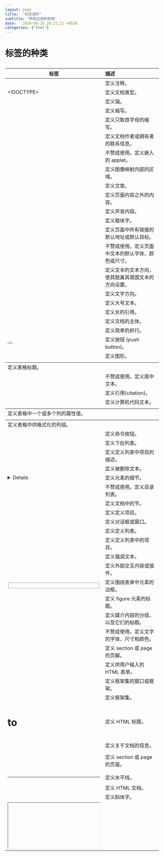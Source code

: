 ```yaml
---
layout: page
title:  "标签进阶"
subtitle: "熟练应用到使用"
date:   2020-08-25 20:21:21 +0530
categories: ["html"]
---
```


# 标签的种类
标签 |描述
--|:--|
<!--...-->|定义注释。
<!DOCTYPE>|定义文档类型。
<a>|定义锚。
<abbr>|定义缩写。
<acronym>|定义只取首字母的缩写。
<address>|定义文档作者或拥有者的联系信息。
<applet>|不赞成使用。定义嵌入的 applet。
<area> 	|定义图像映射内部的区域。
<article>|定义文章。
<aside>|定义页面内容之外的内容。
<audio> |定义声音内容。
<b> 	|定义粗体字。
<base> 	|定义页面中所有链接的默认地址或默认目标。
<basefont>| 	不赞成使用。定义页面中文本的默认字体、颜色或尺寸。
<bdi> 	|定义文本的文本方向，使其脱离其周围文本的方向设置。
<bdo> 	|定义文字方向。
<big> 	|定义大号文本。
<blockquote> |	定义长的引用。
<body> 	|定义文档的主体。
<br> 	|定义简单的折行。
<button> |	定义按钮 (push button)。
<canvas> |	定义图形。
<caption> |	定义表格标题。
<center> 	|不赞成使用。定义居中文本。
<cite> 	|定义引用(citation)。
<code> 	|定义计算机代码文本。
<col> 	|定义表格中一个或多个列的属性值。
<colgroup>| 	定义表格中供格式化的列组。
<command> |	定义命令按钮。
<datalist> |	定义下拉列表。
<dd> 	|定义定义列表中项目的描述。
<del> 	|定义被删除文本。
<details>| 	定义元素的细节。
<dir> 	|不赞成使用。定义目录列表。
<div> 	|定义文档中的节。
<dfn> 	|定义定义项目。
<dialog> |	定义对话框或窗口。
<dl> 	|定义定义列表。
<dt> 	|定义定义列表中的项目。
<em> 	|定义强调文本。
<embed> 	|定义外部交互内容或插件。
<fieldset> 	|定义围绕表单中元素的边框。
<figcaption> |	定义 figure 元素的标题。
<figure> 	|定义媒介内容的分组，以及它们的标题。
<font> 	|不赞成使用。定义文字的字体、尺寸和颜色。
<footer> |	定义 section 或 page 的页脚。
<form> 	|定义供用户输入的 HTML 表单。
<frame> |	定义框架集的窗口或框架。
<frameset>| 	定义框架集。
<h1> to <h6> |	定义 HTML 标题。
<head>| 	定义关于文档的信息。
<header>| 	定义 section 或 page 的页眉。
<hr> 	|定义水平线。
<html> 	|定义 HTML 文档。
<i> 	|定义斜体字。
<iframe> |	定义内联框架。
<img> 	|定义图像。
<input> |	定义输入控件。
<ins> 	|定义被插入文本。
<isindex>| 	不赞成使用。定义与文档相关的可搜索索引。
<kbd> 	|定义键盘文本。
<keygen> |	定义生成密钥。
<label> |	定义 input 元素的标注。
<legend> |	定义 fieldset 元素的标题。
<li> 	|定义列表的项目。
<link> |	定义文档与外部资源的关系。
<map> 	|定义图像映射。
<mark> 	|定义有记号的文本。
<menu> 	|定义命令的列表或菜单。
<menuitem> |	定义用户可以从弹出菜单调用的命令/菜单项目。
<meta> 	|定义关于 HTML 文档的元信息。
<meter> |	定义预定义范围内的度量。
<nav> 	|定义导航链接。
<noframes>| 	定义针对不支持框架的用户的替代内容。
<noscript>|定义针对不支持客户端脚本的用户的替代内容。
<object>|定义内嵌对象。
<ol>|定义有序列表。
<optgroup>|定义选择列表中相关选项的组合。
<option>|定义选择列表中的选项。
<output>|定义输出的一些类型。
<p>|定义段落。
<param>|定义对象的参数。
<pre>|定义预格式文本。
<progress>|定义任何类型的任务的进度。
<q> |定义短的引用。
<rp>|定义若浏览器不支持 ruby 元素显示的内容。
<rt>|定义 ruby 注释的解释。
<ruby>|定义 ruby 注释。
<s>|不赞成使用。定义加删除线的文本。
<samp>|定义计算机代码样本。
<script>|定义客户端脚本。
<section>|定义 section。
<select>|定义选择列表（下拉列表）。
<small>|定义小号文本。
<source>|定义媒介源。
<span>|定义文档中的节。
<strike>|不赞成使用。定义加删除线文本。
<strong>|定义强调文本。
<style>|定义文档的样式信息。
<sub>|定义下标文本。
<summary>|为 <details> 元素定义可见的标题。
<sup>|定义上标文本。
<table>|定义表格。
<tbody>|定义表格中的主体内容。
<td>|定义表格中的单元。
<textarea>|定义多行的文本输入控件。
<tfoot>|定义表格中的表注内容（脚注）。
<th>|定义表格中的表头单元格。
<thead>|定义表格中的表头内容。
<time>|定义日期/时间。
<title>|定义文档的标题。
<tr> |定义表格中的行。
<track>|定义用在媒体播放器中的文本轨道。
<tt>|定义打字机文本。
<u>|不赞成使用。定义下划线文本。
<ul>|定义无序列表。
<var>|定义文本的变量部分。
<video>|定义视频。
<wbr>|定义可能的换行符。
<xmp>|不赞成使用。定义预格式文本。